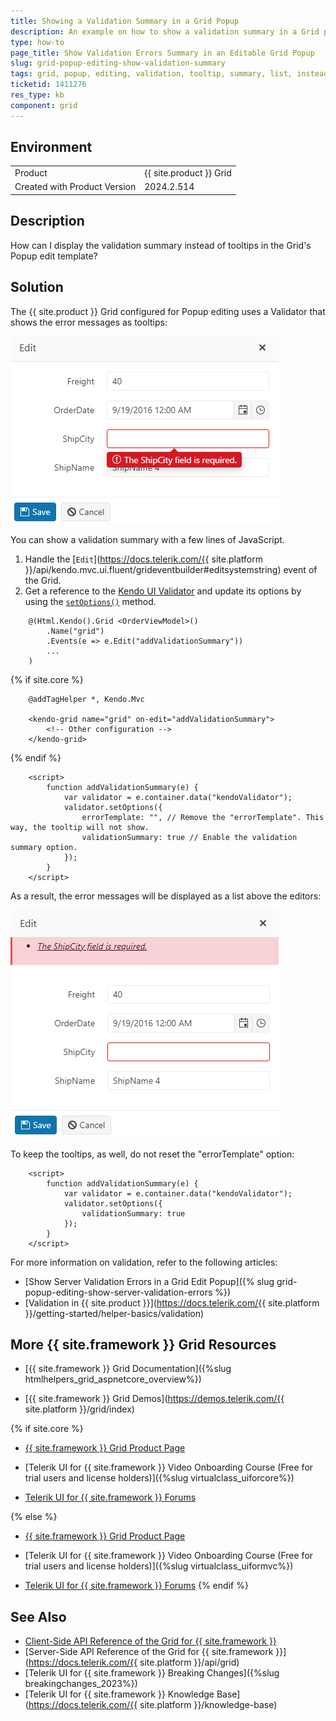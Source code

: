 ```yaml
---
title: Showing a Validation Summary in a Grid Popup
description: An example on how to show a validation summary in a Grid popup template instead of tooltips when working with the {{ site.product }} Grid
type: how-to
page_title: Show Validation Errors Summary in an Editable Grid Popup
slug: grid-popup-editing-show-validation-summary
tags: grid, popup, editing, validation, tooltip, summary, list, instead, remove
ticketid: 1411276
res_type: kb
component: grid
---
```


## Environment

<table>
 <tr>
  <td>Product</td>
  <td>{{ site.product }} Grid</td>
 </tr>
 <tr>
  <td>Created with Product Version</td>
  <td>2024.2.514</td>
 </tr>
</table>

## Description

How can I display the validation summary instead of tooltips in the Grid's Popup edit template?

## Solution

The {{ site.product }} Grid configured for Popup editing uses a Validator that shows the error messages as tooltips:

![{{ site.product_short }} Grid popup validation](images/edit-popup-validation.png)

You can show a validation summary with a few lines of JavaScript.

1. Handle the [`Edit`](https://docs.telerik.com/{{ site.platform }}/api/kendo.mvc.ui.fluent/grideventbuilder#editsystemstring) event of the Grid.
1. Get a reference to the [Kendo UI Validator](https://docs.telerik.com/kendo-ui/controls/validator/overview) and update its options by using the [`setOptions()`](https://docs.telerik.com/kendo-ui/api/javascript/ui/validator/methods/setoptions) method.

```HtmlHelper
    @(Html.Kendo().Grid <OrderViewModel>()
        .Name("grid")
        .Events(e => e.Edit("addValidationSummary"))
        ...
    )
```
{% if site.core %}
```TagHelper
    @addTagHelper *, Kendo.Mvc

    <kendo-grid name="grid" on-edit="addValidationSummary">
        <!-- Other configuration -->
    </kendo-grid>
```
{% endif %}
```Scripts
    <script>
        function addValidationSummary(e) {
            var validator = e.container.data("kendoValidator");
            validator.setOptions({
                errorTemplate: "", // Remove the "errorTemplate". This way, the tooltip will not show.
                validationSummary: true // Enable the validation summary option.
            });
        }
    </script>
```

As a result, the error messages will be displayed as a list above the editors:

![{{ site.product_short }} Grid popup validation summary](images/edit-popup-validation-summary.png)

To keep the tooltips, as well, do not reset the "errorTemplate" option:

```Scripts
    <script>
        function addValidationSummary(e) {
            var validator = e.container.data("kendoValidator");
            validator.setOptions({
                validationSummary: true
            });
        }
    </script>
```

For more information on validation, refer to the following articles:

* [Show Server Validation Errors in a Grid Edit Popup]({% slug grid-popup-editing-show-server-validation-errors %})
* [Validation in {{ site.product }}](https://docs.telerik.com/{{ site.platform }}/getting-started/helper-basics/validation)

## More {{ site.framework }} Grid Resources

* [{{ site.framework }} Grid Documentation]({%slug htmlhelpers_grid_aspnetcore_overview%})

* [{{ site.framework }} Grid Demos](https://demos.telerik.com/{{ site.platform }}/grid/index)

{% if site.core %}
* [{{ site.framework }} Grid Product Page](https://www.telerik.com/aspnet-core-ui/grid)

* [Telerik UI for {{ site.framework }} Video Onboarding Course (Free for trial users and license holders)]({%slug virtualclass_uiforcore%})

* [Telerik UI for {{ site.framework }} Forums](https://www.telerik.com/forums/aspnet-core-ui)

{% else %}
* [{{ site.framework }} Grid Product Page](https://www.telerik.com/aspnet-mvc/grid)

* [Telerik UI for {{ site.framework }} Video Onboarding Course (Free for trial users and license holders)]({%slug virtualclass_uiformvc%})

* [Telerik UI for {{ site.framework }} Forums](https://www.telerik.com/forums/aspnet-mvc)
{% endif %}

## See Also

* [Client-Side API Reference of the Grid for {{ site.framework }}](https://docs.telerik.com/kendo-ui/api/javascript/ui/grid)
* [Server-Side API Reference of the Grid for {{ site.framework }}](https://docs.telerik.com/{{ site.platform }}/api/grid)
* [Telerik UI for {{ site.framework }} Breaking Changes]({%slug breakingchanges_2023%})
* [Telerik UI for {{ site.framework }} Knowledge Base](https://docs.telerik.com/{{ site.platform }}/knowledge-base)
